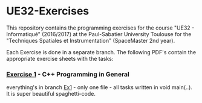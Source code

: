 # UE32-Exercises
This repository contains the programming exercises for the course "UE32 - Informatiqué" (2016/2017) at the Paul-Sabatier University Toulouse for the "Techniques Spatiales et Instrumentation" (SpaceMaster 2nd year). 

Each Exercise is done in a separate branch. The following PDF's contain the appropriate exercise sheets with the tasks:

### [Exercise 1](https://github.com/art1/UE32-Exercises/blob/master/Exercises-1-C%2B%2B.pdf) - C++ Programming in General
everything's in branch [Ex1](../Ex1/UE32_1/main.cpp) - only one file - all tasks written in void main(..). It is super beautiful spaghetti-code.
